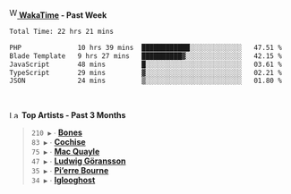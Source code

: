 <img src="https://github.com/dxnter/dxnter/assets/17434202/67b21fa4-d36d-46f9-9dec-f23d976b00ef" alt="WakaTime Logo" width="14" height="18"/><a href="https://wakatime.com/@dxnter" target="_blank"><strong> WakaTime</strong></a><strong> - Past Week</strong>

<!--START_SECTION:waka-->

```txt
Total Time: 22 hrs 21 mins

PHP              10 hrs 39 mins  ████████████░░░░░░░░░░░░░   47.51 %
Blade Template   9 hrs 27 mins   ██████████▓░░░░░░░░░░░░░░   42.15 %
JavaScript       48 mins         █░░░░░░░░░░░░░░░░░░░░░░░░   03.61 %
TypeScript       29 mins         ▓░░░░░░░░░░░░░░░░░░░░░░░░   02.21 %
JSON             24 mins         ▒░░░░░░░░░░░░░░░░░░░░░░░░   01.80 %
```

<!--END_SECTION:waka-->

<br/>

<!--START_LASTFM_ARTISTS:{"period": "3month", "rows": 6}-->
<a href="https://last.fm" target="_blank"><img src="https://user-images.githubusercontent.com/17434202/215290617-e793598d-d7c9-428f-9975-156db1ba89cc.svg" alt="Last.fm Logo" width="18" height="13"/></a> **Top Artists - Past 3 Months**

> `210 ▶️` ∙ **[Bones](https://www.last.fm/music/Bones)**<br/>
> `83 ▶️` ∙ **[Cochise](https://www.last.fm/music/Cochise)**<br/>
> `75 ▶️` ∙ **[Mac Quayle](https://www.last.fm/music/Mac+Quayle)**<br/>
> `47 ▶️` ∙ **[Ludwig Göransson](https://www.last.fm/music/Ludwig+G%C3%B6ransson)**<br/>
> `35 ▶️` ∙ **[Pi’erre Bourne](https://www.last.fm/music/Pi%E2%80%99erre+Bourne)**<br/>
> `34 ▶️` ∙ **[Iglooghost](https://www.last.fm/music/Iglooghost)**<br/>
<!--END_LASTFM_ARTISTS-->
